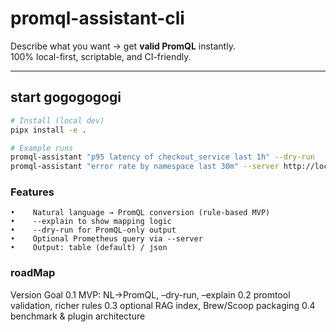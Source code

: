 # promql-assistant-cli

Describe what you want → get **valid PromQL** instantly.  
100% local-first, scriptable, and CI-friendly.

---

## start gogogogogi
```bash
# Install (local dev)
pipx install -e .

# Example runs
promql-assistant "p95 latency of checkout_service last 1h" --dry-run
promql-assistant "error rate by namespace last 30m" --server http://localhost:9090 --range 30m
```


###  Features
	•	 Natural language → PromQL conversion (rule-based MVP)
	•	 --explain to show mapping logic
	•	 --dry-run for PromQL-only output
	•	 Optional Prometheus query via --server
	•	 Output: table (default) / json


  ### roadMap
  Version
Goal
0.1
MVP: NL→PromQL, –dry-run, –explain
0.2
promtool validation, richer rules
0.3
optional RAG index, Brew/Scoop packaging
0.4
benchmark & plugin architecture







